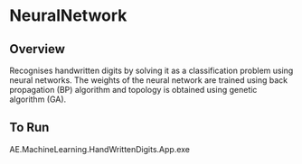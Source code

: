 NeuralNetwork
=============

Overview
----------
Recognises handwritten digits by solving it as a classification problem using
neural networks. The weights of the neural network are trained using back propagation (BP) algorithm and
topology is obtained using genetic algorithm (GA). 

To Run 
------
AE.MachineLearning.HandWrittenDigits.App.exe

